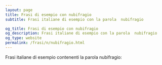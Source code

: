```yaml
---
layout: page
title: Frasi di esempio con nubifragio 
subtitle: Frasi italiane di esempio con la parola  nubifragio

og_title: Frasi di esempio con nubifragio 
og_description: Frasi italiane di esempio con la parola  nubifragio
og_type: website
permalink: /frasi/n/nubifragio.html
---
```


Frasi italiane di esempio contenenti la parola nubifragio:


